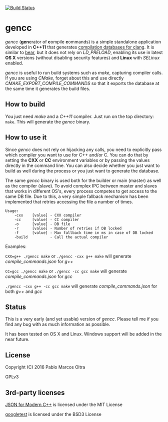 [![Build Status](https://travis-ci.org/pamarcos/gencc.svg?branch=master)](https://travis-ci.org/pamarcos/gencc)
# gencc

*gencc* (**gen**erator of **c**ompile **c**ommands) is a simple standalone application developed in **C++11** that generates [compilation databases for clang](http://clang.llvm.org/docs/JSONCompilationDatabase.html). It is similar to [bear](https://github.com/rizsotto/Bear), but it does not rely on *LD_PRELOAD*, enabling its use in latest **OS X** versions (without disabling security features) and **Linux** with *SELinux* enabled.

*gencc* is useful to run build systems such as *make*, capturing compiler calls. If you are using *CMake*, forget about this and use directly *CMAKE\_EXPORT\_COMPILE\_COMMANDS* so that it exports the database at the same time it generates the build files.

## How to build

You just need *make* and a *C++11* compiler. Just run on the top directory: ```make```. This will generate the *gencc* binary.

## How to use it

Since *gencc* does not rely on hijacking any calls, you need to explicitly pass which compiler you want to use for C++ and/or C. You can do that by setting the **CXX** or **CC** environment variables or by passing the values directly in the command line. You can also decide whether you just want to build as well during the process or you just want to generate the database.

The same *gencc* binary is used both for the builder or main (master) as well as the compiler (slave). To avoid complex IPC between master and slaves that works in different OS's, every process competes to get access to the same DB file. Due to this, a very simple fallback mechanism has been implemented that retries accessing the file a number of times.

```
Usage:
	-cxx    [value] - CXX compiler
	-cc     [value] - CC compiler
	-o      [value] - DB file
	-r      [value] - Number of retries if DB locked
	-f      [value] - Max fallback time in ms in case of DB locked
	-build          - Call the actual compiler
```

Examples:

```CXX=g++ ./gencc make``` or ```./gencc -cxx g++ make``` will generate *compile_commands.json* for *g++*

```CC=gcc ./gencc make``` or ```./gencc -cc gcc make``` will generate *compile_commands.json* for *gcc*

```./gencc -cxx g++ -cc gcc make``` will generate *compile_commands.json* for both *g++* and *gcc*

## Status

This is a very early (and yet usable) version of *gencc*. Please tell me if you find any bug with as much information as possible.

It has been tested on OS X and Linux. Windows support will be added in the near future.

## License

Copyright (C) 2016 Pablo Marcos Oltra

GPLv3

## 3rd-party licenses

[JSON for Modern C++](https://github.com/nlohmann/json) is licensed under the MIT License

[googletest](https://github.com/google/googletest) is licensed under the BSD3 License

